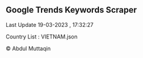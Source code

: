 

## Google Trends Keywords Scraper 
 
Last Update 19-03-2023 , 17:32:27

Country List :
VIETNAM.json



© Abdul Muttaqin 
